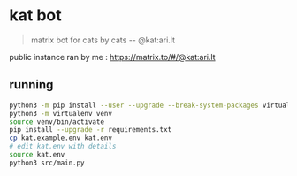 # kat bot

> matrix bot for cats by cats -- @kat:ari.lt

public instance ran by me : <https://matrix.to/#/@kat:ari.lt>

## running

```sh
python3 -m pip install --user --upgrade --break-system-packages virtualenv
python3 -m virtualenv venv
source venv/bin/activate
pip install --upgrade -r requirements.txt
cp kat.example.env kat.env
# edit kat.env with details
source kat.env
python3 src/main.py
```
